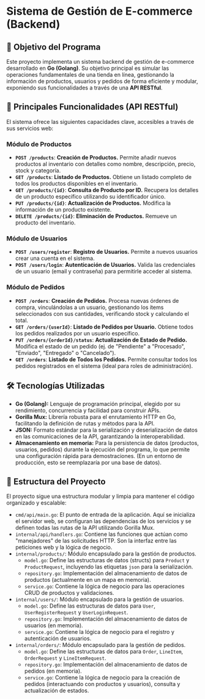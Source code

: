 # Sistema de Gestión de E-commerce (Backend)

## 🎯 Objetivo del Programa

Este proyecto implementa un sistema backend de gestión de e-commerce desarrollado en **Go (Golang)**. Su objetivo principal es simular las operaciones fundamentales de una tienda en línea, gestionando la información de productos, usuarios y pedidos de forma eficiente y modular, exponiendo sus funcionalidades a través de una **API RESTful**.

## 🚀 Principales Funcionalidades (API RESTful)

El sistema ofrece las siguientes capacidades clave, accesibles a través de sus servicios web:

### Módulo de Productos
* **`POST /products`**: **Creación de Productos.** Permite añadir nuevos productos al inventario con detalles como nombre, descripción, precio, stock y categoría.
* **`GET /products`**: **Listado de Productos.** Obtiene un listado completo de todos los productos disponibles en el inventario.
* **`GET /products/{id}`**: **Consulta de Producto por ID.** Recupera los detalles de un producto específico utilizando su identificador único.
* **`PUT /products/{id}`**: **Actualización de Productos.** Modifica la información de un producto existente.
* **`DELETE /products/{id}`**: **Eliminación de Productos.** Remueve un producto del inventario.

### Módulo de Usuarios
* **`POST /users/register`**: **Registro de Usuarios.** Permite a nuevos usuarios crear una cuenta en el sistema.
* **`POST /users/login`**: **Autenticación de Usuarios.** Valida las credenciales de un usuario (email y contraseña) para permitirle acceder al sistema.

### Módulo de Pedidos
* **`POST /orders`**: **Creación de Pedidos.** Procesa nuevas órdenes de compra, vinculándolas a un usuario, gestionando los ítems seleccionados con sus cantidades, verificando stock y calculando el total.
* **`GET /orders/{userId}`**: **Listado de Pedidos por Usuario.** Obtiene todos los pedidos realizados por un usuario específico.
* **`PUT /orders/{orderId}/status`**: **Actualización de Estado de Pedido.** Modifica el estado de un pedido (ej. de "Pendiente" a "Procesado", "Enviado", "Entregado" o "Cancelado").
* **`GET /orders`**: **Listado de Todos los Pedidos.** Permite consultar todos los pedidos registrados en el sistema (ideal para roles de administración).

## 🛠️ Tecnologías Utilizadas

* **Go (Golang):** Lenguaje de programación principal, elegido por su rendimiento, concurrencia y facilidad para construir APIs.
* **Gorilla Mux:** Librería robusta para el enrutamiento HTTP en Go, facilitando la definición de rutas y métodos para la API.
* **JSON:** Formato estándar para la serialización y deserialización de datos en las comunicaciones de la API, garantizando la interoperabilidad.
* **Almacenamiento en memoria:** Para la persistencia de datos (productos, usuarios, pedidos) durante la ejecución del programa, lo que permite una configuración rápida para demostraciones. (En un entorno de producción, esto se reemplazaría por una base de datos).

## 📂 Estructura del Proyecto

El proyecto sigue una estructura modular y limpia para mantener el código organizado y escalable:

* `cmd/api/main.go`: El punto de entrada de la aplicación. Aquí se inicializa el servidor web, se configuran las dependencias de los servicios y se definen todas las rutas de la API utilizando Gorilla Mux.
* `internal/api/handlers.go`: Contiene las funciones que actúan como "manejadores" de las solicitudes HTTP. Son la interfaz entre las peticiones web y la lógica de negocio.
* `internal/products/`: Módulo encapsulado para la gestión de productos.
    * `model.go`: Define las estructuras de datos (structs) para `Product` y `ProductRequest`, incluyendo las etiquetas `json` para la serialización.
    * `repository.go`: Implementación del almacenamiento de datos de productos (actualmente en un mapa en memoria).
    * `service.go`: Contiene la lógica de negocio para las operaciones CRUD de productos y validaciones.
* `internal/users/`: Módulo encapsulado para la gestión de usuarios.
    * `model.go`: Define las estructuras de datos para `User`, `UserRegisterRequest` y `UserLoginRequest`.
    * `repository.go`: Implementación del almacenamiento de datos de usuarios (en memoria).
    * `service.go`: Contiene la lógica de negocio para el registro y autenticación de usuarios.
* `internal/orders/`: Módulo encapsulado para la gestión de pedidos.
    * `model.go`: Define las estructuras de datos para `Order`, `LineItem`, `OrderRequest` y `LineItemRequest`.
    * `repository.go`: Implementación del almacenamiento de datos de pedidos (en memoria).
    * `service.go`: Contiene la lógica de negocio para la creación de pedidos (interactuando con productos y usuarios), consulta y actualización de estados.
